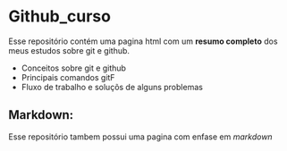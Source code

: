 # Github_curso

Esse repositório contém uma pagina html com um **resumo completo** dos meus estudos sobre git e github.
* Conceitos sobre git e github 
* Principais comandos gitF
* Fluxo de trabalho e soluçõs de alguns problemas

## Markdown:
Esse repositório tambem possui uma pagina com enfase em _markdown_
